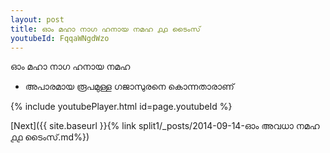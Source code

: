```yaml
---
layout: post
title: ഓം മഹാ നാഗ ഹനായ നമഹ ൧൧ ടൈംസ്
youtubeId: FqqaWNgdWzo
---
```

 
 
 ഓം മഹാ നാഗ ഹനായ നമഹ 
 
 -  അപാരമായ രൂപമുള്ള ഗജാസുരനെ കൊന്നതാരാണ് 
 
  
 
  
 
 
 
 
 
 


{% include youtubePlayer.html id=page.youtubeId %}
 
[Next]({{ site.baseurl }}{% link  split1/_posts/2014-09-14-ഓം അവധാ നമഹ ൧൧ ടൈംസ്.md%})
 
